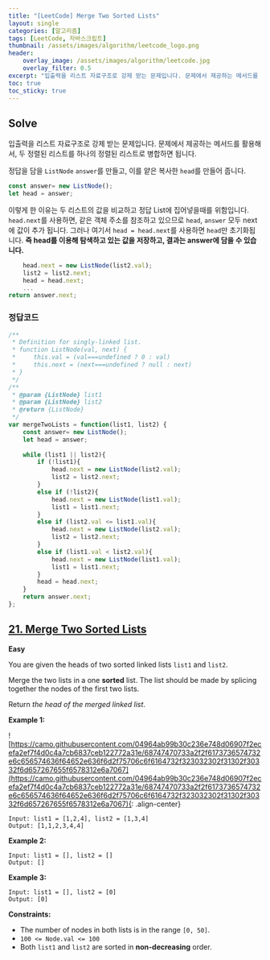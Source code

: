 ```yaml
---
title: "[LeetCode] Merge Two Sorted Lists"
layout: single
categories: [알고리즘]
tags: [LeetCode, 자바스크립트]
thumbnail: /assets/images/algorithm/leetcode_logo.png
header:
    overlay_image: /assets/images/algorithm/leetcode.jpg
    overlay_filter: 0.5
excerpt: "입출력을 리스트 자료구조로 강제 받는 문제입니다. 문제에서 제공하는 메서드를 활용해서, 두 정렬된 리스트를 하나의 정렬된 리스트로 병합하면 됩니다."
toc: true
toc_sticky: true
---
```


## Solve

입출력을 리스트 자료구조로 강제 받는 문제입니다. 문제에서 제공하는 메서드를 활용해서, 두 정렬된 리스트를 하나의 정렬된 리스트로 병합하면 됩니다.

정답을 담을 `ListNode` `answer`를 만들고, 이를 얕은 복사한 `head`를 만들어 줍니다.

```jsx
const answer= new ListNode();
let head = answer;
```


이렇게 한 이유는 두 리스트의 값을 비교하고 정답 List에 집어넣을때를 위함입니다. `head.next`를 사용하면, 같은 객체 주소를 참조하고 있으므로 `head`, `answer` 모두 next에 값이 추가 됩니다. 그러나 여기서 `head = head.next`를 사용하면 `head`만 초기화됩니다. **즉 head를 이용해 탐색하고 있는 값을 저장하고, 결과는 answer에 담을 수 있습니다.**

```jsx
	head.next = new ListNode(list2.val); 
	list2 = list2.next;
	head = head.next;
	...
return answer.next;
```

### 정답코드

```jsx
/**
 * Definition for singly-linked list.
 * function ListNode(val, next) {
 *     this.val = (val===undefined ? 0 : val)
 *     this.next = (next===undefined ? null : next)
 * }
 */
/**
 * @param {ListNode} list1
 * @param {ListNode} list2
 * @return {ListNode}
 */
var mergeTwoLists = function(list1, list2) {
    const answer= new ListNode();
    let head = answer;
    
    while (list1 || list2){
        if (!list1){
            head.next = new ListNode(list2.val); 
            list2 = list2.next;
        }
        else if (!list2){
            head.next = new ListNode(list1.val); 
            list1 = list1.next;
        }
        else if (list2.val <= list1.val){
            head.next = new ListNode(list2.val); 
            list2 = list2.next;
        }
        else if (list1.val < list2.val){
            head.next = new ListNode(list1.val); 
            list1 = list1.next;
        }
        head = head.next;
    }
    return answer.next;
};
```


## **[21. Merge Two Sorted Lists](https://leetcode.com/problems/merge-two-sorted-lists/)**

**Easy**

You are given the heads of two sorted linked lists `list1` and `list2`.

Merge the two lists in a one **sorted** list. The list should be made by splicing together the nodes of the first two lists.

Return *the head of the merged linked list*.

**Example 1:**

![https://camo.githubusercontent.com/04964ab99b30c236e748d06907f2ecefa2ef7f4d0c4a7cb6837ceb122772a31e/68747470733a2f2f6173736574732e6c656574636f64652e636f6d2f75706c6f6164732f323032302f31302f30332f6d657267655f6578312e6a7067](https://camo.githubusercontent.com/04964ab99b30c236e748d06907f2ecefa2ef7f4d0c4a7cb6837ceb122772a31e/68747470733a2f2f6173736574732e6c656574636f64652e636f6d2f75706c6f6164732f323032302f31302f30332f6d657267655f6578312e6a7067){: .align-center}

```
Input: list1 = [1,2,4], list2 = [1,3,4]
Output: [1,1,2,3,4,4]
```

**Example 2:**

```
Input: list1 = [], list2 = []
Output: []
```

**Example 3:**

```
Input: list1 = [], list2 = [0]
Output: [0]
```

**Constraints:**

- The number of nodes in both lists is in the range `[0, 50]`.
- `100 <= Node.val <= 100`
- Both `list1` and `list2` are sorted in **non-decreasing** order.